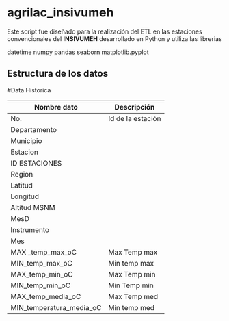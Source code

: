 # agrilac_insivumeh

Este script fue diseñado para la realización del ETL en las estaciones convencionales del **INSIVUMEH** desarrollado en Python y utiliza las librerias

  datetime
  numpy 
  pandas 
  seaborn 
  matplotlib.pyplot
  
  
  ## Estructura de los datos
  
  #Data Historica

|  Nombre dato      | Descripción                   |
|-------------------|-------------------------------|
|No.                |Id de la estación              |
|Departamento              ||
|Municipio        ||
|Estacion          ||
|ID ESTACIONES  ||
|Region      ||
|Latitud    ||
|Longitud||
|Altitud MSNM          ||
|MesD   ||
|Instrumento          ||
|Mes        ||
|MAX _temp_max_oC            |Max Temp max          |
|MIN_temp_max_oC               |Min temp max|
|MAX_temp_min_oC            |Max Temp min         |
|MIN_temp_min_oC          |Min Temp min          |
|MAX_temp_media_oC          |Max Temp med      |
|MIN_temperatura_media_oC             |Min temp med |	
